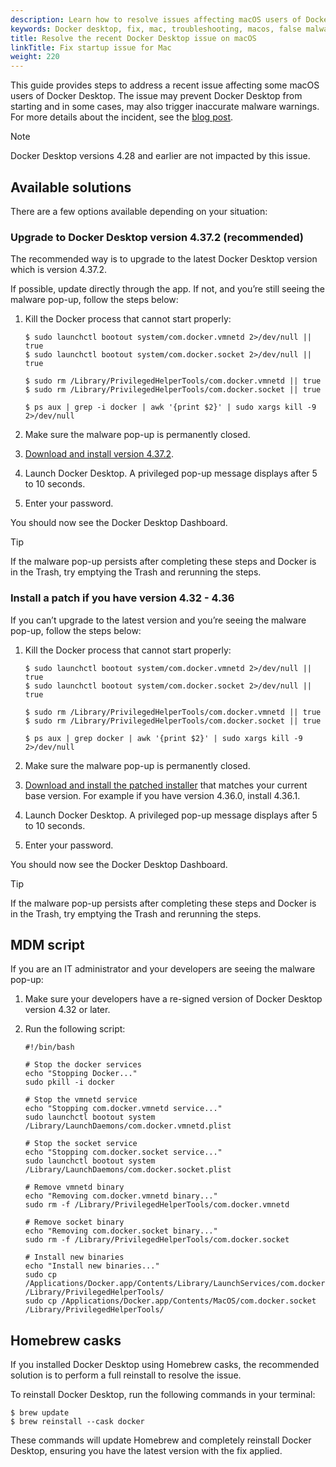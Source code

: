 ```yaml
---
description: Learn how to resolve issues affecting macOS users of Docker Desktop, including startup problems and false malware warnings, with upgrade, patch, and workaround solutions.
keywords: Docker desktop, fix, mac, troubleshooting, macos, false malware warning, patch, upgrade solution
title: Resolve the recent Docker Desktop issue on macOS
linkTitle: Fix startup issue for Mac
weight: 220
---
```


This guide provides steps to address a recent issue affecting some macOS users of Docker Desktop. The issue may prevent Docker Desktop from starting and in some cases, may also trigger inaccurate malware warnings. For more details about the incident, see the [blog post](https://www.docker.com/blog/incident-update-docker-desktop-for-mac/).

> [!NOTE]
>
> Docker Desktop versions 4.28 and earlier are not impacted by this issue. 

## Available solutions

There are a few options available depending on your situation:

### Upgrade to Docker Desktop version 4.37.2 (recommended)

The recommended way is to upgrade to the latest Docker Desktop version which is version 4.37.2. 

If possible, update directly through the app. If not, and you’re still seeing the malware pop-up, follow the steps below:

1. Kill the Docker process that cannot start properly:
   ```console
   $ sudo launchctl bootout system/com.docker.vmnetd 2>/dev/null || true
   $ sudo launchctl bootout system/com.docker.socket 2>/dev/null || true
    
   $ sudo rm /Library/PrivilegedHelperTools/com.docker.vmnetd || true
   $ sudo rm /Library/PrivilegedHelperTools/com.docker.socket || true
 
   $ ps aux | grep -i docker | awk '{print $2}' | sudo xargs kill -9 2>/dev/null
   ```
    
2. Make sure the malware pop-up is permanently closed. 

3. [Download and install version 4.37.2](/manuals/desktop/release-notes.md#4372).

4. Launch Docker Desktop. A privileged pop-up message displays after 5 to 10 seconds.

5. Enter your password.

You should now see the Docker Desktop Dashboard.

> [!TIP]
>
> If the malware pop-up persists after completing these steps and Docker is in the Trash, try emptying the Trash and rerunning the steps.

### Install a patch if you have version 4.32 - 4.36

If you can’t upgrade to the latest version and you’re seeing the malware pop-up, follow the steps below:

1. Kill the Docker process that cannot start properly:
   ```console
   $ sudo launchctl bootout system/com.docker.vmnetd 2>/dev/null || true
   $ sudo launchctl bootout system/com.docker.socket 2>/dev/null || true
    
   $ sudo rm /Library/PrivilegedHelperTools/com.docker.vmnetd || true
   $ sudo rm /Library/PrivilegedHelperTools/com.docker.socket || true
 
   $ ps aux | grep docker | awk '{print $2}' | sudo xargs kill -9 2>/dev/null
   ```

2. Make sure the malware pop-up is permanently closed.

3. [Download and install the patched installer](/manuals/desktop/release-notes.md) that matches your current base version. For example if you have version 4.36.0, install 4.36.1.

4. Launch Docker Desktop. A privileged pop-up message displays after 5 to 10 seconds.

5. Enter your password.

You should now see the Docker Desktop Dashboard.

> [!TIP]
>
> If the malware pop-up persists after completing these steps and Docker is in the Trash, try emptying the Trash and rerunning the steps.

## MDM script

If you are an IT administrator and your developers are seeing the malware pop-up:

1. Make sure your developers have a re-signed version of Docker Desktop version 4.32 or later.
2. Run the following script:

   ```console
   #!/bin/bash

   # Stop the docker services
   echo "Stopping Docker..."
   sudo pkill -i docker

   # Stop the vmnetd service
   echo "Stopping com.docker.vmnetd service..."
   sudo launchctl bootout system /Library/LaunchDaemons/com.docker.vmnetd.plist

   # Stop the socket service
   echo "Stopping com.docker.socket service..."
   sudo launchctl bootout system /Library/LaunchDaemons/com.docker.socket.plist

   # Remove vmnetd binary
   echo "Removing com.docker.vmnetd binary..."
   sudo rm -f /Library/PrivilegedHelperTools/com.docker.vmnetd

   # Remove socket binary
   echo "Removing com.docker.socket binary..."
   sudo rm -f /Library/PrivilegedHelperTools/com.docker.socket

   # Install new binaries
   echo "Install new binaries..."
   sudo cp /Applications/Docker.app/Contents/Library/LaunchServices/com.docker.vmnetd /Library/PrivilegedHelperTools/
   sudo cp /Applications/Docker.app/Contents/MacOS/com.docker.socket /Library/PrivilegedHelperTools/
   ```

## Homebrew casks

If you installed Docker Desktop using Homebrew casks, the recommended solution is to perform a full reinstall to resolve the issue.

To reinstall Docker Desktop, run the following commands in your terminal:

```console
$ brew update
$ brew reinstall --cask docker
```

These commands will update Homebrew and completely reinstall Docker Desktop, ensuring you have the latest version with the fix applied.
